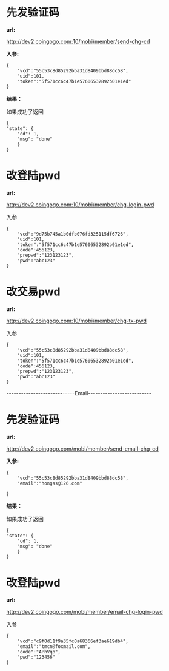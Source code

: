 # 先发验证码 #

**url:**

http://dev2.coingogo.com:10/mobi/member/send-chg-cd

**入参:**

	{
		"vcd":"55c53c8d85292bba31d8409bbd88dc58",
		"uid":101,
		"token":"5f571cc6c47b1e57606532892b01e1ed"
	}

**结果：**

如果成功了返回

	{
    "state": {
        "cd": 1,
        "msg": "done"
    	}
	}



# 改登陆pwd #

**url:**

http://dev2.coingogo.com:10/mobi/member/chg-login-pwd

入参

	{
		"vcd":"9d75b745a1b0dfb076fd325115df6726",
		"uid":101,
		"token":"5f571cc6c47b1e57606532892b01e1ed",
		"code":456123,
		"prepwd":"123123123",
		"pwd":"abc123"
	}
    


# 改交易pwd #

**url:**

http://dev2.coingogo.com:10/mobi/member/chg-tx-pwd

入参

	{
		"vcd":"55c53c8d85292bba31d8409bbd88dc58",
		"uid":101,
		"token":"5f571cc6c47b1e57606532892b01e1ed",
		"code":456123,
		"prepwd":"123123123",
		"pwd":"abc123"
	}
    

----------------------------Email--------------------------

# 先发验证码 #

**url:**

http://dev2.coingogo.com/mobi/member/send-email-chg-cd

**入参:**

	{
		"vcd":"55c53c8d85292bba31d8409bbd88dc58",
		"email":"hongss@126.com"
		
	}

**结果：**

如果成功了返回

	{
    "state": {
        "cd": 1,
        "msg": "done"
    	}
	}



# 改登陆pwd #

**url:**

http://dev2.coingogo.com/mobi/member/email-chg-login-pwd

入参

	{
		"vcd":"c9f0d11f9a35fc0a68366ef3ae619db4",
		"email":"tmcn@foxmail.com",
		"code":"APhVqo",		
		"pwd":"123456"
	}
    
